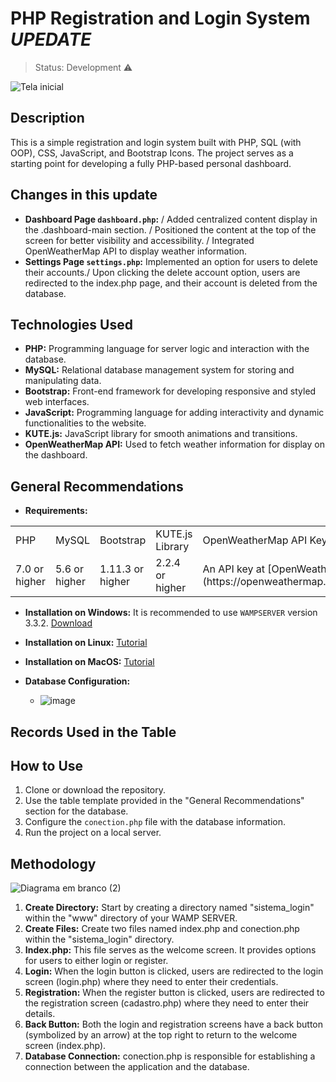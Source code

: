 # PHP Registration and Login System *UPEDATE*

> Status: Development ⚠️

![Tela inicial](https://github.com/luis-domingues/PHP-login-system/assets/157630664/804327a0-4217-462c-9bc0-c983e7e60937)

## Description

This is a simple registration and login system built with PHP, SQL (with OOP), CSS, JavaScript, and Bootstrap Icons. The project serves as a starting point for developing a fully PHP-based personal dashboard.

## Changes in this update
- **Dashboard Page `dashboard.php`:**
/ Added centralized content display in the .dashboard-main section.
/ Positioned the content at the top of the screen for better visibility and accessibility.
/ Integrated OpenWeatherMap API to display weather information.
- **Settings Page `settings.php`:** Implemented an option for users to delete their accounts./
  Upon clicking the delete account option, users are redirected to the index.php page, and their account is deleted from the database.

## Technologies Used

- **PHP:** Programming language for server logic and interaction with the database.
- **MySQL:** Relational database management system for storing and manipulating data.
- **Bootstrap:** Front-end framework for developing responsive and styled web interfaces.
- **JavaScript:** Programming language for adding interactivity and dynamic functionalities to the website.
- **KUTE.js:** JavaScript library for smooth animations and transitions.
- **OpenWeatherMap API:** Used to fetch weather information for display on the dashboard.

## General Recommendations

- **Requirements:**
<table>
  <tr>
    <td>PHP</td>
    <td>MySQL</td>
    <td>Bootstrap</td>
    <td>KUTE.js Library</td>
    <td>OpenWeatherMap API Key</td>
  </tr>
  <tr>
    <td>7.0 or higher</td>
    <td>5.6 or higher</td>
    <td>1.11.3 or higher</td>
    <td>2.2.4 or higher</td>
    <td>An API key at [OpenWeatherMap](https://openweathermap.org/api)</td>
  </tr>
</table>

- **Installation on Windows:** It is recommended to use `WAMPSERVER` version 3.3.2. [Download]([link_to_download](https://www.wampserver.com/))
- **Installation on Linux:** [Tutorial](https://vitux.com/ubuntu-xampp/)
- **Installation on MacOS:** [Tutorial](https://medium.com/analytics-vidhya/download-and-install-xampp-on-mac-oshow-to-download-and-install-xampp-on-mac-os-97705974080d)

- **Database Configuration:**
  - ![image](https://github.com/luis-domingues/PHP-login-system/assets/157630664/1600ac8e-0a63-4941-9e83-055d7ade9988)

## Records Used in the Table

## How to Use

1. Clone or download the repository.
2. Use the table template provided in the "General Recommendations" section for the database.
3. Configure the `conection.php` file with the database information.
4. Run the project on a local server.

## Methodology

![Diagrama em branco (2)](https://github.com/luis-domingues/PHP-login-system/assets/157630664/2016d3af-9ac7-4a8b-85a8-8af72acca238)

1. **Create Directory:** Start by creating a directory named "sistema_login" within the "www" directory of your WAMP SERVER.
2. **Create Files:** Create two files named index.php and conection.php within the "sistema_login" directory.
3. **Index.php:** This file serves as the welcome screen. It provides options for users to either login or register.
4. **Login:** When the login button is clicked, users are redirected to the login screen (login.php) where they need to enter their credentials.
5. **Registration:** When the register button is clicked, users are redirected to the registration screen (cadastro.php) where they need to enter their details.
6. **Back Button:** Both the login and registration screens have a back button (symbolized by an arrow) at the top right to return to the welcome screen (index.php).
7. **Database Connection:** conection.php is responsible for establishing a connection between the application and the database.

